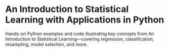 # An Introduction to Statistical Learning with Applications in Python
Hands-on Python examples and code illustrating key concepts from An Introduction to Statistical Learning—covering regression, classification, resampling, model selection, and more.
